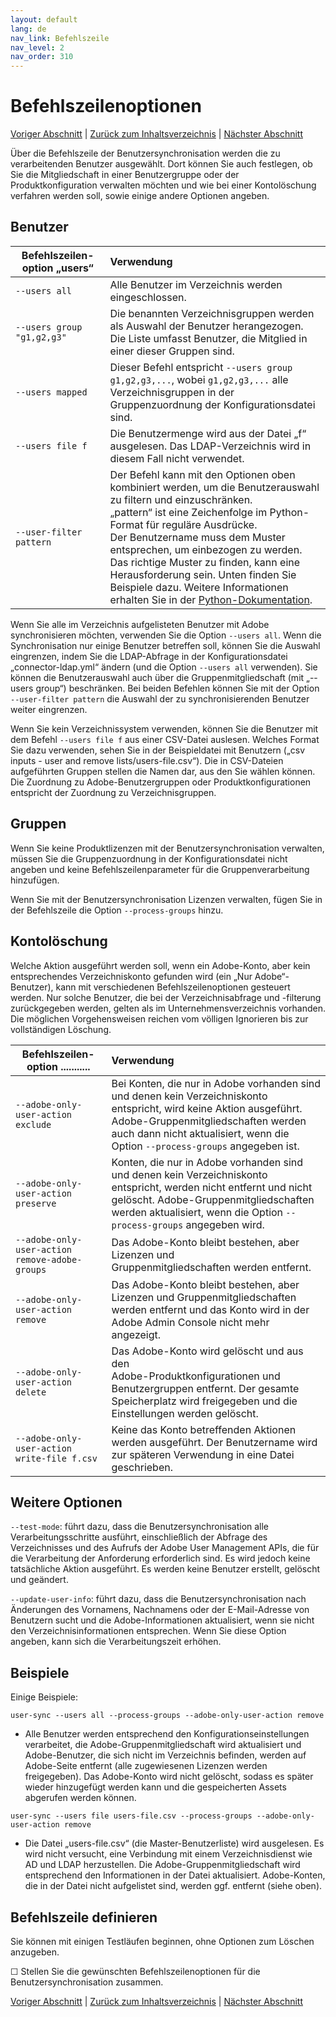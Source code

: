```yaml
---
layout: default
lang: de
nav_link: Befehlszeile
nav_level: 2
nav_order: 310
---
```


# Befehlszeilenoptionen

[Voriger Abschnitt](monitoring.md) \| [Zurück zum Inhaltsverzeichnis](index.md) \|  [Nächster Abschnitt](scheduling.md)

Über die Befehlszeile der Benutzersynchronisation werden die zu verarbeitenden Benutzer ausgewählt. Dort können Sie auch festlegen, ob Sie die Mitgliedschaft in einer Benutzergruppe oder der Produktkonfiguration verwalten möchten und wie bei einer Kontolöschung verfahren werden soll, sowie einige andere Optionen angeben.

## Benutzer


| Befehlszeilen-option „users“  | Verwendung           |
| ------------- |:-------------| 
|   `--users all` |    Alle Benutzer im Verzeichnis werden eingeschlossen. |
|   `--users group "g1,g2,g3"`  |    Die benannten Verzeichnisgruppen werden als Auswahl der Benutzer herangezogen. <br>Die Liste umfasst Benutzer, die Mitglied in einer dieser Gruppen sind. |
|   `--users mapped`  |    Dieser Befehl entspricht `--users group g1,g2,g3,...`, wobei `g1,g2,g3,...` alle Verzeichnisgruppen in der Gruppenzuordnung der Konfigurationsdatei sind.|
|   `--users file f`  |    Die Benutzermenge wird aus der Datei „f“ ausgelesen. Das LDAP-Verzeichnis wird in diesem Fall nicht verwendet. |
|   `--user-filter pattern`    |  Der Befehl kann mit den Optionen oben kombiniert werden, um die Benutzerauswahl zu filtern und einzuschränken. <br>„pattern“ ist eine Zeichenfolge im Python-Format für reguläre Ausdrücke. <br>Der Benutzername muss dem Muster entsprechen, um einbezogen zu werden. <br>Das richtige Muster zu finden, kann eine Herausforderung sein. Unten finden Sie Beispiele dazu. Weitere Informationen erhalten Sie in der [Python-Dokumentation](https://docs.python.org/2/library/re.html). |


Wenn Sie alle im Verzeichnis aufgelisteten Benutzer mit Adobe synchronisieren möchten, verwenden Sie die Option `--users all`. Wenn die Synchronisation nur einige Benutzer betreffen soll, können Sie die Auswahl eingrenzen, indem Sie die LDAP-Abfrage in der Konfigurationsdatei „connector-ldap.yml“ ändern (und die Option `--users all` verwenden). Sie können die Benutzerauswahl auch über die Gruppenmitgliedschaft (mit „--users group“) beschränken. Bei beiden Befehlen können Sie mit der Option `--user-filter pattern` die Auswahl der zu synchronisierenden Benutzer weiter eingrenzen.

Wenn Sie kein Verzeichnissystem verwenden, können Sie die Benutzer mit dem Befehl `--users file f` aus einer CSV-Datei auslesen. Welches Format Sie dazu verwenden, sehen Sie in der Beispieldatei mit Benutzern („csv inputs - user and remove lists/users-file.csv“). Die in CSV-Dateien aufgeführten Gruppen stellen die Namen dar, aus den Sie wählen können. Die Zuordnung zu Adobe-Benutzergruppen oder Produktkonfigurationen entspricht der Zuordnung zu Verzeichnisgruppen.

## Gruppen

Wenn Sie keine Produktlizenzen mit der Benutzersynchronisation verwalten, müssen Sie die Gruppenzuordnung in der Konfigurationsdatei nicht angeben und keine Befehlszeilenparameter für die Gruppenverarbeitung hinzufügen.

Wenn Sie mit der Benutzersynchronisation Lizenzen verwalten, fügen Sie in der Befehlszeile die Option `--process-groups` hinzu.


## Kontolöschung


Welche Aktion ausgeführt werden soll, wenn ein Adobe-Konto, aber kein entsprechendes Verzeichniskonto gefunden wird (ein „Nur Adobe“-Benutzer), kann mit verschiedenen Befehlszeilenoptionen gesteuert werden.
Nur solche Benutzer, die bei der Verzeichnisabfrage und -filterung zurückgegeben werden, gelten als im Unternehmensverzeichnis vorhanden. Die möglichen Vorgehensweisen reichen vom völligen Ignorieren bis zur vollständigen Löschung.



| Befehlszeilen-option       ...........| Verwendung           |
| ------------- |:-------------| 
|   `--adobe-only-user-action exclude`                        |  Bei Konten, die nur in Adobe vorhanden sind und denen kein Verzeichniskonto entspricht, wird keine Aktion ausgeführt. Adobe-Gruppenmitgliedschaften werden auch dann nicht aktualisiert, wenn die Option `--process-groups` angegeben ist. |
|   `--adobe-only-user-action preserve`                        |  Konten, die nur in Adobe vorhanden sind und denen kein Verzeichniskonto entspricht, werden nicht entfernt und nicht gelöscht. Adobe-Gruppenmitgliedschaften werden aktualisiert, wenn die Option `--process-groups` angegeben wird. |
|   `--adobe-only-user-action remove-adobe-groups` |    Das Adobe-Konto bleibt bestehen, aber Lizenzen und <br>Gruppenmitgliedschaften werden entfernt. |
|   `--adobe-only-user-action remove`  |    Das Adobe-Konto bleibt bestehen, aber Lizenzen und Gruppenmitgliedschaften werden entfernt und das Konto wird in der Adobe Admin Console nicht mehr angezeigt.   |
|   `--adobe-only-user-action delete`  |    Das Adobe-Konto wird gelöscht und aus den <br>Adobe-Produktkonfigurationen und Benutzergruppen entfernt. Der gesamte Speicherplatz wird freigegeben und die Einstellungen werden gelöscht. |
|   `--adobe-only-user-action write-file f.csv`    |  Keine das Konto betreffenden Aktionen werden ausgeführt. Der Benutzername wird zur späteren Verwendung in eine Datei geschrieben. |




## Weitere Optionen

`--test-mode`: führt dazu, dass die Benutzersynchronisation alle Verarbeitungsschritte ausführt, einschließlich der Abfrage des Verzeichnisses und des Aufrufs der Adobe User Management APIs, die für die Verarbeitung der Anforderung erforderlich sind. Es wird jedoch keine tatsächliche Aktion ausgeführt. Es werden keine Benutzer erstellt, gelöscht und geändert.

`--update-user-info`: führt dazu, dass die Benutzersynchronisation nach Änderungen des Vornamens, Nachnamens oder der E-Mail-Adresse von Benutzern sucht und die Adobe-Informationen aktualisiert, wenn sie nicht den Verzeichnisinformationen entsprechen. Wenn Sie diese Option angeben, kann sich die Verarbeitungszeit erhöhen.


## Beispiele

Einige Beispiele:

`user-sync --users all --process-groups --adobe-only-user-action remove`

- Alle Benutzer werden entsprechend den Konfigurationseinstellungen verarbeitet, die Adobe-Gruppenmitgliedschaft wird aktualisiert und Adobe-Benutzer, die sich nicht im Verzeichnis befinden, werden auf Adobe-Seite entfernt (alle zugewiesenen Lizenzen werden freigegeben). Das Adobe-Konto wird nicht gelöscht, sodass es später wieder hinzugefügt werden kann und die gespeicherten Assets abgerufen werden können.
    
`user-sync --users file users-file.csv --process-groups --adobe-only-user-action remove`

- Die Datei „users-file.csv“ (die Master-Benutzerliste) wird ausgelesen. Es wird nicht versucht, eine Verbindung mit einem Verzeichnisdienst wie AD und LDAP herzustellen. Die Adobe-Gruppenmitgliedschaft wird entsprechend den Informationen in der Datei aktualisiert. Adobe-Konten, die in der Datei nicht aufgelistet sind, werden ggf. entfernt (siehe oben).

## Befehlszeile definieren

Sie können mit einigen Testläufen beginnen, ohne Optionen zum Löschen anzugeben.

&#9744; Stellen Sie die gewünschten Befehlszeilenoptionen für die Benutzersynchronisation zusammen.


[Voriger Abschnitt](monitoring.md) \| [Zurück zum Inhaltsverzeichnis](index.md) \|  [Nächster Abschnitt](scheduling.md)
